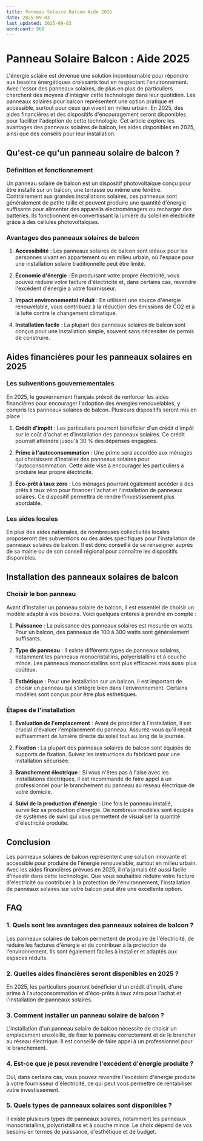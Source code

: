 ```yaml
---
title: Panneau Solaire Balcon Aide 2025
date: 2025-09-03
last_updated: 2025-09-03
wordcount: 968
---
```


# Panneau Solaire Balcon : Aide 2025

L'énergie solaire est devenue une solution incontournable pour répondre aux besoins énergétiques croissants tout en respectant l'environnement. Avec l'essor des panneaux solaires, de plus en plus de particuliers cherchent des moyens d'intégrer cette technologie dans leur quotidien. Les panneaux solaires pour balcon représentent une option pratique et accessible, surtout pour ceux qui vivent en milieu urbain. En 2025, des aides financières et des dispositifs d'encouragement seront disponibles pour faciliter l'adoption de cette technologie. Cet article explore les avantages des panneaux solaires de balcon, les aides disponibles en 2025, ainsi que des conseils pour leur installation.

## Qu'est-ce qu'un panneau solaire de balcon ?

### Définition et fonctionnement

Un panneau solaire de balcon est un dispositif photovoltaïque conçu pour être installé sur un balcon, une terrasse ou même une fenêtre. Contrairement aux grandes installations solaires, ces panneaux sont généralement de petite taille et peuvent produire une quantité d'énergie suffisante pour alimenter des appareils électroménagers ou recharger des batteries. Ils fonctionnent en convertissant la lumière du soleil en électricité grâce à des cellules photovoltaïques.

### Avantages des panneaux solaires de balcon

1. **Accessibilité** : Les panneaux solaires de balcon sont idéaux pour les personnes vivant en appartement ou en milieu urbain, où l'espace pour une installation solaire traditionnelle peut être limité.
   
2. **Économie d'énergie** : En produisant votre propre électricité, vous pouvez réduire votre facture d'électricité et, dans certains cas, revendre l'excédent d'énergie à votre fournisseur.

3. **Impact environnemental réduit** : En utilisant une source d'énergie renouvelable, vous contribuez à la réduction des émissions de CO2 et à la lutte contre le changement climatique.

4. **Installation facile** : La plupart des panneaux solaires de balcon sont conçus pour une installation simple, souvent sans nécessiter de permis de construire.

## Aides financières pour les panneaux solaires en 2025

### Les subventions gouvernementales

En 2025, le gouvernement français prévoit de renforcer les aides financières pour encourager l'adoption des énergies renouvelables, y compris les panneaux solaires de balcon. Plusieurs dispositifs seront mis en place :

1. **Crédit d'impôt** : Les particuliers pourront bénéficier d'un crédit d'impôt sur le coût d'achat et d'installation des panneaux solaires. Ce crédit pourrait atteindre jusqu'à 30 % des dépenses engagées.

2. **Prime à l'autoconsommation** : Une prime sera accordée aux ménages qui choisissent d'installer des panneaux solaires pour l'autoconsommation. Cette aide vise à encourager les particuliers à produire leur propre électricité.

3. **Éco-prêt à taux zéro** : Les ménages pourront également accéder à des prêts à taux zéro pour financer l'achat et l'installation de panneaux solaires. Ce dispositif permettra de rendre l'investissement plus abordable.

### Les aides locales

En plus des aides nationales, de nombreuses collectivités locales proposeront des subventions ou des aides spécifiques pour l'installation de panneaux solaires de balcon. Il est donc conseillé de se renseigner auprès de sa mairie ou de son conseil régional pour connaître les dispositifs disponibles.

## Installation des panneaux solaires de balcon

### Choisir le bon panneau

Avant d'installer un panneau solaire de balcon, il est essentiel de choisir un modèle adapté à vos besoins. Voici quelques critères à prendre en compte :

1. **Puissance** : La puissance des panneaux solaires est mesurée en watts. Pour un balcon, des panneaux de 100 à 300 watts sont généralement suffisants.

2. **Type de panneau** : Il existe différents types de panneaux solaires, notamment les panneaux monocristallins, polycristallins et à couche mince. Les panneaux monocristallins sont plus efficaces mais aussi plus coûteux.

3. **Esthétique** : Pour une installation sur un balcon, il est important de choisir un panneau qui s'intègre bien dans l'environnement. Certains modèles sont conçus pour être plus esthétiques.

### Étapes de l'installation

1. **Évaluation de l'emplacement** : Avant de procéder à l'installation, il est crucial d'évaluer l'emplacement du panneau. Assurez-vous qu'il reçoit suffisamment de lumière directe du soleil tout au long de la journée.

2. **Fixation** : La plupart des panneaux solaires de balcon sont équipés de supports de fixation. Suivez les instructions du fabricant pour une installation sécurisée.

3. **Branchement électrique** : Si vous n'êtes pas à l'aise avec les installations électriques, il est recommandé de faire appel à un professionnel pour le branchement du panneau au réseau électrique de votre domicile.

4. **Suivi de la production d'énergie** : Une fois le panneau installé, surveillez sa production d'énergie. De nombreux modèles sont équipés de systèmes de suivi qui vous permettent de visualiser la quantité d'électricité produite.

## Conclusion

Les panneaux solaires de balcon représentent une solution innovante et accessible pour produire de l'énergie renouvelable, surtout en milieu urbain. Avec les aides financières prévues en 2025, il n'a jamais été aussi facile d'investir dans cette technologie. Que vous souhaitiez réduire votre facture d'électricité ou contribuer à la protection de l'environnement, l'installation de panneaux solaires sur votre balcon peut être une excellente option.

## FAQ

### 1. Quels sont les avantages des panneaux solaires de balcon ?

Les panneaux solaires de balcon permettent de produire de l'électricité, de réduire les factures d'énergie et de contribuer à la protection de l'environnement. Ils sont également faciles à installer et adaptés aux espaces réduits.

### 2. Quelles aides financières seront disponibles en 2025 ?

En 2025, les particuliers pourront bénéficier d'un crédit d'impôt, d'une prime à l'autoconsommation et d'éco-prêts à taux zéro pour l'achat et l'installation de panneaux solaires.

### 3. Comment installer un panneau solaire de balcon ?

L'installation d'un panneau solaire de balcon nécessite de choisir un emplacement ensoleillé, de fixer le panneau correctement et de le brancher au réseau électrique. Il est conseillé de faire appel à un professionnel pour le branchement.

### 4. Est-ce que je peux revendre l'excédent d'énergie produite ?

Oui, dans certains cas, vous pouvez revendre l'excédent d'énergie produite à votre fournisseur d'électricité, ce qui peut vous permettre de rentabiliser votre investissement.

### 5. Quels types de panneaux solaires sont disponibles ?

Il existe plusieurs types de panneaux solaires, notamment les panneaux monocristallins, polycristallins et à couche mince. Le choix dépend de vos besoins en termes de puissance, d'esthétique et de budget.